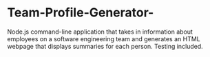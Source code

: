 # Team-Profile-Generator-
Node.js command-line application that takes in information about employees on a software engineering team and generates an HTML webpage that displays summaries for each person. Testing included.
